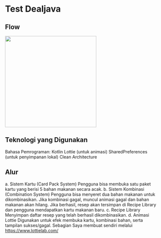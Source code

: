 # Test Dealjava

## Flow

<img src="https://github.com/rixon08/test_dealjava/blob/master/flow.gif" width="300">

## Teknologi yang Digunakan
Bahasa Pemrograman: Kotlin
Lottie (untuk animasi)
SharedPreferences (untuk penyimpanan lokal)
Clean Architecture

## Alur
a. Sistem Kartu (Card Pack System)
Pengguna bisa membuka satu paket kartu yang berisi 5 bahan makanan secara acak.
b. Sistem Kombinasi (Combination System)
Pengguna bisa menyeret dua bahan makanan untuk dikombinasikan.
Jika kombinasi gagal, muncul animasi gagal dan bahan makanan akan hilang.
Jika berhasil, resep akan tersimpan di Recipe Library dan pengguna mendapatkan kartu makanan baru.
c. Recipe Library
Menyimpan daftar resep yang telah berhasil dikombinasikan.
d. Animasi Lottie
Digunakan untuk efek membuka kartu, kombinasi bahan, serta tampilan sukses/gagal. Sebagian Saya membuat sendiri melalui https://www.lottielab.com/
